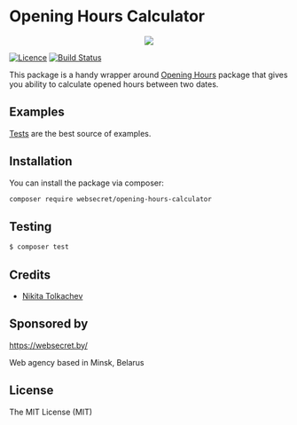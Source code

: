 # Opening Hours Calculator

<p align="center">
<a href="https://websecret.by"><img src="https://websecret.by/images/logo-github.png" /></a>
</p>

[![Licence](https://img.shields.io/badge/license-MIT-green.svg?style=flat)](https://packagist.org/packages/websecret/opening-hours-calculator)
[![Build Status](https://travis-ci.org/websecret/opening-hours-calculator.svg?branch=master)](https://travis-ci.org/websecret/opening-hours-calculator)

This package is a handy wrapper around <a href="https://github.com/spatie/opening-hours">Opening Hours</a> package
that gives you ability to calculate opened hours between two dates.

## Examples

<a href="https://github.com/websecret/opening-hours-calculator/blob/master/tests/OpeningHoursCalculatorTest.php">Tests</a> are the best source of examples.

## Installation

You can install the package via composer:

``` bash
composer require websecret/opening-hours-calculator
```

## Testing

``` bash
$ composer test
```

## Credits

- [Nikita Tolkachev](https://github.com/n7olkachev)

## Sponsored by

https://websecret.by/

Web agency based in Minsk, Belarus

## License

The MIT License (MIT)
